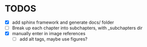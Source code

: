 # TODOS

- [X] add sphinx framework and generate docs/ folder
- [ ] Break up each chapter into subchapters, with _subchapters dir
- [X] manually enter in image references
    - [ ] add alt tags, maybe use figures? 
